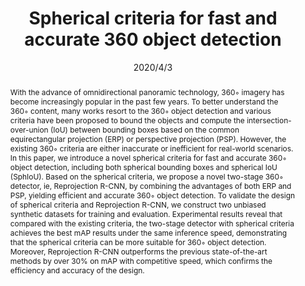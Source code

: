 ---
# Documentation: https://wowchemy.com/docs/managing-content/

title: "Spherical criteria for fast and accurate 360 object detection"
authors: [Pengyu Zhao, Ansheng You, Yuanxing Zhang, Jiaying Liu, Kaigui Bian, Yunhai Tong]
date: 2020/4/3
doi: ""

# Schedule page publish date (NOT publication's date).
publishDate: 2020/4/3

# Publication type.
# Legend: 0 = Uncategorized; 1 = Conference paper; 2 = Journal article;
# 3 = Preprint / Working Paper; 4 = Report; 5 = Book; 6 = Book section;
# 7 = Thesis; 8 = Patent
publication_types: ["1"]

# Publication name and optional abbreviated publication name.
publication: "In *Proceedings of the AAAI Conference on Artificial Intelligence*"
publication_short: "*AAAI, 2020*"

abstract: "With the advance of omnidirectional panoramic technology, 360◦ imagery has become increasingly popular in the past few years. To better understand the 360◦ content, many works resort to the 360◦ object detection and various criteria have been proposed to bound the objects and compute the intersection-over-union (IoU) between bounding boxes based on the common equirectangular projection (ERP) or perspective projection (PSP). However, the existing 360◦ criteria are either inaccurate or inefficient for real-world scenarios. In this paper, we introduce a novel spherical criteria for fast and accurate 360◦ object detection, including both spherical bounding boxes and spherical IoU (SphIoU). Based on the spherical criteria, we propose a novel two-stage 360◦ detector, ie, Reprojection R-CNN, by combining the advantages of both ERP and PSP, yielding efficient and accurate 360◦ object detection. To validate the design of spherical criteria and Reprojection R-CNN, we construct two unbiased synthetic datasets for training and evaluation. Experimental results reveal that compared with the existing criteria, the two-stage detector with spherical criteria achieves the best mAP results under the same inference speed, demonstrating that the spherical criteria can be more suitable for 360◦ object detection. Moreover, Reprojection R-CNN outperforms the previous state-of-the-art methods by over 30% on mAP with competitive speed, which confirms the efficiency and accuracy of the design."

# Summary. An optional shortened abstract.
summary: ""

tags: []
categories: []
featured: true

# Custom links (optional).
#   Uncomment and edit lines below to show custom links.
links:
- name: PDF
  url: https://cdn.aaai.org/ojs/6995/6995-13-10224-1-10-20200525.pdf
  icon_pack: fas
  icon: file-pdf

url_pdf: 
url_code: 
url_dataset:
url_poster:
url_project:
url_slides:
url_source: 
url_video:

# Featured image
# To use, add an image named `featured.jpg/png` to your page's folder. 
# Focal points: Smart, Center, TopLeft, Top, TopRight, Left, Right, BottomLeft, Bottom, BottomRight.
image:
  caption: ""
  focal_point: ""
  preview_only: false

# Associated Projects (optional).
#   Associate this publication with one or more of your projects.
#   Simply enter your project's folder or file name without extension.
#   E.g. `internal-project` references `content/project/internal-project/index.md`.
#   Otherwise, set `projects: []`.
projects: []

# Slides (optional).
#   Associate this publication with Markdown slides.
#   Simply enter your slide deck's filename without extension.
#   E.g. `slides: "example"` references `content/slides/example/index.md`.
#   Otherwise, set `slides: ""`.
slides: ""
---